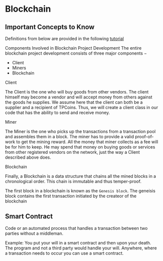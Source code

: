 # Blockchain

## Important Concepts to Know

Definitions from below are provided in the following [tutorial](https://www.tutorialspoint.com/python_blockchain/python_blockchain_introduction.htm)

Components Involved in Blockchain Project Development
The entire blockchain project development consists of three major components −

+ Client
+ Miners
+ Blockchain

Client   

The Client is the one who will buy goods from other vendors. The client himself 
may become a vendor and will accept money from others against the goods he 
supplies. We assume here that the client can both be a supplier and a recipient 
of TPCoins. Thus, we will create a client class in our code that has the ability 
to send and receive money.

Miner   

The Miner is the one who picks up the transactions from a transaction pool and 
assembles them in a block. The miner has to provide a valid proof-of-work to get 
the mining reward. All the money that miner collects as a fee will be for him to 
keep. He may spend that money on buying goods or services from other registered 
vendors on the network, just the way a Client described above does.

Blockchain

Finally, a Blockchain is a data structure that chains all the mined blocks in a 
chronological order. This chain is immutable and thus temper-proof.

The first block in a blockchain is known as the `Genesis block`. The geneisis
block contains the first transaction initiated by the createor of the blockchain


## Smart Contract
Code or an automated process that handles a transaction between two parties
without a middleman.

Example:
You put your will in a smart contract and then upon your death. The program and
not a third party would handle your will. Anywhere, where a transaction needs
to occur you can use a smart contract.

